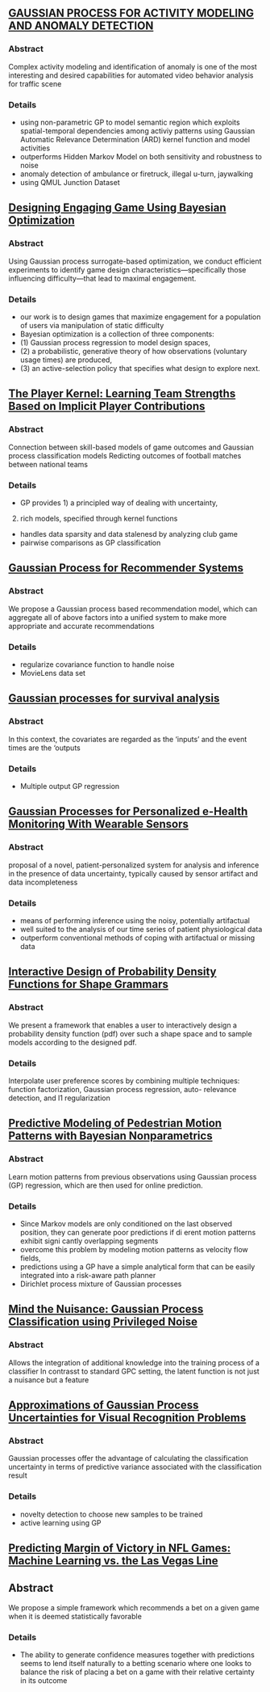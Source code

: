 ## [GAUSSIAN PROCESS FOR ACTIVITY MODELING AND ANOMALY DETECTION](http://www.isprs-ann-photogramm-remote-sens-spatial-inf-sci.net/II-3-W5/467/2015/isprsannals-II-3-W5-467-2015.pdf)

### Abstract ###
Complex activity modeling and identification of anomaly is one of the most
interesting and desired capabilities for automated video behavior analysis for traffic scene

### Details ###
 - using non-parametric GP to model semantic region which exploits spatial-temporal dependencies
 among activiy patterns using Gaussian Automatic Relevance Determination (ARD) kernel function and
 model activities
 - outperforms Hidden Markov Model on both sensitivity and robustness to noise
 - anomaly detection of ambulance or firetruck, illegal u-turn, jaywalking
 - using QMUL Junction Dataset


## [Designing Engaging Game Using Bayesian Optimization](https://www.cs.colorado.edu/~mozer/Research/Selected%20Publications/reprints/KhajahRoadsLindseyLiuMozer2016.pdf)

### Abstract ###
Using Gaussian process surrogate-based optimization, we conduct efficient
experiments to identify game design characteristics—specifically those
influencing difficulty—that lead to maximal engagement.

### Details ###
 - our work is to design games that maximize engagement for a population of users via manipulation
 of static difficulty
 - Bayesian optimization is a collection of three components: 
  - (1) Gaussian process regression to model design spaces,
  - (2) a probabilistic, generative theory of how observations (voluntary usage times) are produced,
  - (3) an active-selection policy that specifies what design to explore next.

## [The Player Kernel: Learning Team Strengths Based on Implicit Player Contributions](https://arxiv.org/pdf/1609.01176.pdf)

### Abstract ###
Connection between skill-based models of game outcomes and Gaussian process classification models
Redicting outcomes of football matches between national teams

### Details ###
 - GP provides 1) a principled way of dealing with uncertainty,
 2) rich models, specified through kernel functions
 - handles data sparsity and data stalenesd by analyzing club game
 - pairwise comparisons as GP classification

## [Gaussian Process for Recommender Systems](http://staff.ustc.edu.cn/~cheneh/paper_pdf/2011/QiLiu-KSEM11.pdf)

### Abstract ###
We propose a Gaussian process based recommendation model, which can aggregate all of above
factors into a unified system to make more appropriate and accurate recommendations

### Details ###
 - regularize covariance function to handle noise
 - MovieLens data set

## [Gaussian processes for survival analysis ](https://arxiv.org/pdf/1312.1591v2.pdf)

### Abstract ###
In this context, the covariates are regarded as the ‘inputs’ and the event times are the ‘outputs

### Details ###
 - Multiple output GP regression 

## [Gaussian Processes for Personalized e-Health Monitoring With Wearable Sensors](http://www.robots.ox.ac.uk/~davidc/pubs/tbme2013_gp.pdf)

### Abstract ###
proposal of a novel, patient-personalized system for analysis and inference
in  the  presence  of  data  uncertainty, typically caused by sensor artifact
and data incompleteness

### Details ###
 - means of performing inference using the noisy, potentially artifactual
 - well suited to the analysis of our time series of patient physiological data
 - outperform conventional methods of coping with artifactual or missing data

## [Interactive Design of Probability Density Functions for Shape Grammars](http://lgg.epfl.ch/publications/2015/proman/paper.pdf)

### Abstract ###
We present a framework that enables a user to interactively design a
probability density function (pdf) over such a shape space and to sample models
according to the designed pdf.

### Details ###
Interpolate user preference scores by combining multiple techniques:
function factorization, Gaussian process regression, auto- relevance detection, and l1 regularization

## [Predictive Modeling of Pedestrian Motion Patterns with Bayesian Nonparametrics](http://web.mit.edu/miaoliu/www/publications/scitech_gnc16.pdf)

### Abstract ###
Learn motion patterns from previous observations using Gaussian process (GP) regression, which are
then used for online prediction.

### Details ###
 - Since Markov models are only conditioned on the last observed position, they can generate
 poor predictions if di erent motion patterns exhibit signi cantly overlapping segments
 - overcome this problem by modeling motion patterns as velocity flow fields, 
 - predictions using a GP have a simple analytical form that can be easily integrated into a
 risk-aware path planner
 - Dirichlet process mixture of Gaussian processes

## [Mind the Nuisance: Gaussian Process Classification using Privileged Noise](https://papers.nips.cc/paper/5373-mind-the-nuisance-gaussian-process-classification-using-privileged-noise.pdf)

### Abstract ###
Allows the integration of additional knowledge into the training process of a classifier
In contrasst to standard GPC setting, the latent function is not just a nuisance but a feature

## [Approximations of Gaussian Process Uncertainties for Visual Recognition Problems](http://www.inf-cv.uni-jena.de/dbvmedia/de/Research/Various/Bodesheim13_AOG.pdf)

### Abstract ###
Gaussian  processes  offer  the  advantage  of  calculating  the classification
uncertainty in terms of predictive variance associated with the  classification
result

### Details ###
 - novelty detection to choose new samples to be trained
 - active learning using GP

## [Predicting Margin of Victory in NFL Games: Machine Learning vs. the Las Vegas Line](http://www.cs.cornell.edu/courses/cs6780/2010fa/projects/warner_cs6780.pdf)

## Abstract ##
We propose a simple framework which recommends a bet on a given game when it is deemed statistically favorable

### Details ###
 - The ability to generate confidence measures together with predictions seems
 to lend itself naturally to a betting scenario where one looks to balance the
 risk of placing a bet on a game with their relative certainty in its outcome
